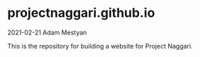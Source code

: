 # projectnaggari.github.io

2021-02-21
Adam Mestyan

This is the repository for building a website for Project Naggari.
